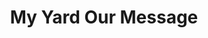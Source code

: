 ---
layout: project
title: My Yard Our Message
permalink: /projects/myyardourmessage/
subhead: Interactive art project, 2008
link: http://myyardourmessage.com/
image: myom.jpg

excerpt: "<p>The project was divided into three phases: Design, voting, and application. In the design phase, we solicited visitors to design signs for yards, as a communal political gallery. Phase two asked users to vote for the 50 best signs. Phase 3 installed and mapped the signs across the Twin Cities.</p>"


---
